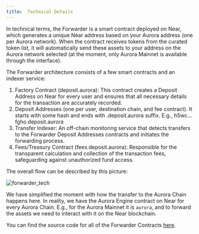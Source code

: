 ```yaml
---
title: 	Technical Details
---
```


In technical terms, the Forwarder is a smart contract deployed on Near, which generates a unique Near address based on your Aurora address (one per Aurora network).
 When the contract receives tokens from the curated token list, it will automatically send these assets to your address on the Aurora network selected
 (at the moment, only Aurora Mainnet is available through the interface).

The Forwarder architecture consists of a few smart contracts and an indexer service:

1. Factory Contract (deposit.aurora): This contract creates a Deposit Address on Near for every user and ensures that all necessary details for the transaction are accurately recorded.
2. Deposit Addresses (one per user, destination chain, and fee contract). It starts with some hash and ends with .deposit.aurora suffix. E.g., h5wc…fgho.deposit.aurora
3. Transfer Indexer: An off-chain monitoring service that detects transfers to the Forwarder Deposit Addresses contracts and initiates the forwarding process.
4. Fees/Treasury Contract (fees.deposit.aurora): Responsible for the transparent calculation and collection of the transaction fees, safeguarding against unauthorized fund access.

The overall flow can be described by this picture:

![forwarder_tech](/img/forwarder_tech.png)

We have simplified the moment with how the transfer to the Aurora Chain happens here. In reality, we have the Aurora Engine contract on Near for every Aurora Chain.
E.g., for the Aurora Mainnet it is `aurora`, and to forward the assets we need to interact with it on the Near blockchain.

You can find the source code for all of the Forwarder Contracts [here](https://github.com/aurora-is-near/aurora-forwarder-contracts/tree/main).
